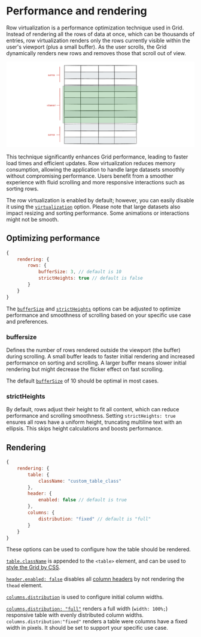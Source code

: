 # Performance and rendering
Row virtualization is a performance optimization technique used in Grid. Instead of rendering all the rows of data at once, which can be thousands of entries, row virtualization renders only the rows currently visible within the user's viewport (plus a small buffer). As the user scrolls, the Grid dynamically renders new rows and removes those that scroll out of view.

![Illustration showing virtualization of rows](ill_virtualization.png)

This technique significantly enhances Grid performance, leading to faster load times and efficient updates. Row virtualization reduces memory consumption, allowing the application to handle large datasets smoothly without compromising performance. Users benefit from a smoother experience with fluid scrolling and more responsive interactions such as sorting rows.

The row virtualization is enabled by default; however, you can easily disable it using the [`virtualization`](https://api.highcharts.com/dashboards/#interfaces/Grid_Options.RowsSettings#virtualization) option.
Please note that large datasets also impact resizing and sorting performance. Some animations or interactions might not be smooth.

## Optimizing performance
```js
{
    rendering: {
        rows: {
            bufferSize: 3, // default is 10
            strictHeights: true // default is false
        }
    }
}
```

The [`bufferSize`](https://api.highcharts.com/dashboards/#interfaces/Grid_Options.RowsSettings#bufferSize) and [`strictHeights`](https://api.highcharts.com/dashboards/#interfaces/Grid_Options.RowsSettings#strictHeights) options can be adjusted to optimize performance and smoothness of scrolling based on your specific use case and preferences.

### buffersize
Defines the number of rows rendered outside the viewport (the buffer) during scrolling. A small buffer leads to faster initial rendering and increased performance on sorting and scrolling. A larger buffer means slower initial rendering but might decrease the flicker effect on fast scrolling.

The default [`bufferSize`](https://api.highcharts.com/dashboards/#interfaces/Grid_Options.RowsSettings#bufferSize) of 10 should be optimal in most cases.

### strictHeights
By default, rows adjust their height to fit all content, which can reduce performance and scrolling smoothness. Setting `strictHeights: true` ensures all rows have a uniform height, truncating multiline text with an ellipsis. This skips height calculations and boosts performance.

## Rendering
```js
{
    rendering: {
        table: {
            className: "custom_table_class"
        },
        header: {
            enabled: false // default is true
        },
        columns: {
            distribution: "fixed" // default is "full"
        }
    }
}
```
These options can be used to configure how the table should be rendered.

[`table.className`](https://api.highcharts.com/dashboards/#interfaces/Grid_Options.TableSettings#className) is appended to the `<table>` element, and can be used to [style the Grid by CSS](https://www.highcharts.com/docs/grid/style-by-css).

[`header.enabled: false`](https://api.highcharts.com/dashboards/#interfaces/Grid_Options.HeaderSettings#enabled) disables all [column headers](https://www.highcharts.com/docs/grid/header) by not rendering the `thead` element.

[`columns.distribution`](https://api.highcharts.com/dashboards/#interfaces/Grid_Options.ColumnsSettings#distribution) is used to configure initial column widths.

[`columns.distribution: "full"`](https://api.highcharts.com/dashboards/#interfaces/Grid_Options.ColumnsSettings#distribution) renders a full width (`width: 100%;`) responsive table with evenly distributed column widths. `columns.distribution:"fixed"` renders a table were columns have a fixed width in pixels. It should be set to support your specific use case.



